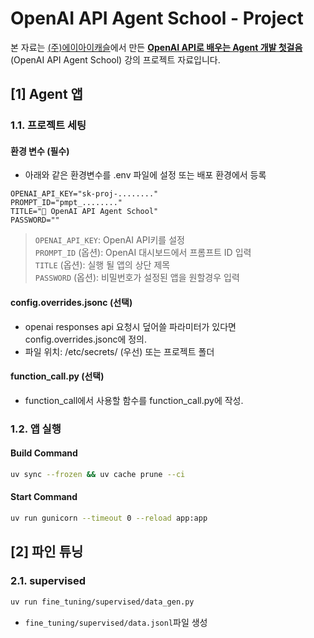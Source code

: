 # OpenAI API Agent School - Project

본 자료는 [(주)에이아이캐슬](https://aicastle.com)에서 만든 [**OpenAI API로 배우는 Agent 개발 첫걸음** ](https://openai-api-agent.aicastle.school/)(OpenAI API Agent School) 강의 프로젝트 자료입니다.


## [1] Agent 앱

### 1.1. 프로젝트 세팅

#### 환경 변수 (필수)

- 아래와 같은 환경변수를 .env 파일에 설정 또는 배포 환경에서 등록

```
OPENAI_API_KEY="sk-proj-........"
PROMPT_ID="pmpt_........"
TITLE="🤖 OpenAI API Agent School"
PASSWORD=""
```
> `OPENAI_API_KEY`: OpenAI API키를 설정  
> `PROMPT_ID` (옵션): OpenAI 대시보드에서 프롬프트 ID 입력  
> `TITLE` (옵션): 실행 될 앱의 상단 제목  
> `PASSWORD` (옵션): 비밀번호가 설정된 앱을 원할경우 입력

#### config.overrides.jsonc (선택)

- openai responses api 요청시 덮어쓸 파라미터가 있다면 config.overrides.jsonc에 정의.
- 파일 위치: /etc/secrets/ (우선) 또는 프로젝트 폴더 

#### function_call.py (선택)

- function_call에서 사용할 함수를 function_call.py에 작성.

### 1.2. 앱 실행

#### Build Command
```sh
uv sync --frozen && uv cache prune --ci
```

#### Start Command
```sh
uv run gunicorn --timeout 0 --reload app:app
```

## [2] 파인 튜닝

### 2.1. supervised
```sh
uv run fine_tuning/supervised/data_gen.py
```
- `fine_tuning/supervised/data.jsonl`파일 생성